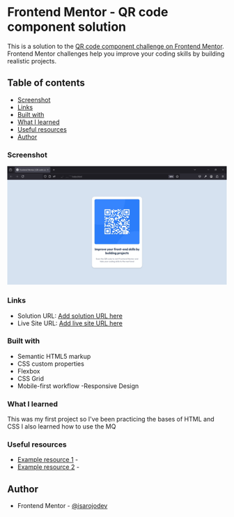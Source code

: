 # Frontend Mentor - QR code component solution

This is a solution to the [QR code component challenge on Frontend Mentor](https://www.frontendmentor.io/challenges/qr-code-component-iux_sIO_H). Frontend Mentor challenges help you improve your coding skills by building realistic projects. 

## Table of contents


  - [Screenshot](#screenshot)
  - [Links](#links)
  - [Built with](#built-with)
  - [What I learned](#what-i-learned)
  - [Useful resources](#useful-resources)
  - [Author](#author)



### Screenshot

![](./screenshot.jpg)


### Links

- Solution URL: [Add solution URL here](https://your-solution-url.com)
- Live Site URL: [Add live site URL here](https://your-live-site-url.com)


### Built with

- Semantic HTML5 markup
- CSS custom properties
- Flexbox
- CSS Grid
- Mobile-first workflow
-Responsive Design


### What I learned

This was my first project so I've been practicing the bases of HTML and CSS
I also learned how to use the MQ


### Useful resources

- [Example resource 1](https://www.frontendmentor.com) - 
- [Example resource 2](https://www.deepseek.com) - 


## Author

- Frontend Mentor - [@isarojodev](https://www.frontendmentor.io/profile/isarojodev)

